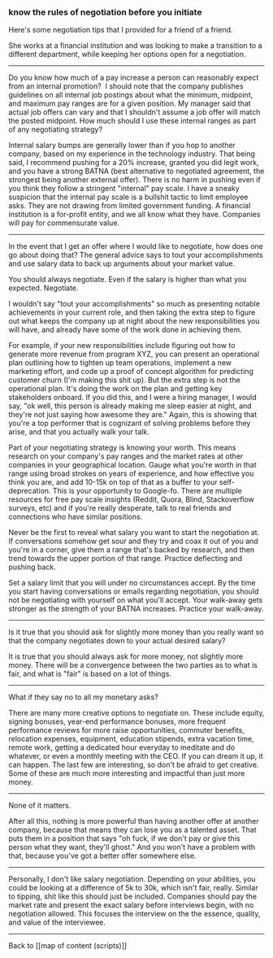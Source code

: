 ### know the rules of negotiation before you initiate

Here's some negotiation tips that I provided for a friend of a friend.  
  
She works at a financial institution and was looking to make a transition to a different department, while keeping her options open for a negotiation.

---

Do you know how much of a pay increase a person can reasonably expect from an internal promotion?  I should note that the company publishes guidelines on all internal job postings about what the minimum, midpoint, and maximum pay ranges are for a given position. My manager said that actual job offers can vary and that I shouldn't assume a job offer will match the posted midpoint. How much should I use these internal ranges as part of any negotiating strategy?

Internal salary bumps are generally lower than if you hop to another company, based on my experience in the technology industry. That being said, I recommend pushing for a 20% increase, granted you did legit work, and you have a strong BATNA (best alternative to negotiated agreement, the strongest being another external offer). There is no harm in pushing even if you think they follow a stringent "internal" pay scale. I have a sneaky suspicion that the internal pay scale is a bullshit tactic to limit employee asks. They are not drawing from limited government funding. A financial institution is a for-profit entity, and we all know what they have. Companies will pay for commensurate value.

---

In the event that I get an offer where I would like to negotiate, how does one go about doing that? The general advice says to tout your accomplishments and use salary data to back up arguments about your market value.  

You should always negotiate. Even if the salary is higher than what you expected. Negotiate.

I wouldn't say "tout your accomplishments" so much as presenting notable achievements in your current role, and then taking the extra step to figure out what keeps the company up at night about the new responsibilities you will have, and already have some of the work done in achieving them.

For example, if your new responsibilities include figuring out how to generate more revenue from program XYZ, you can present an operational plan outlining how to tighten up team operations, implement a new marketing effort, and code up a proof of concept algorithm for predicting customer churn (I'm making this shit up). But the extra step is not the operational plan. It's doing the work on the plan and getting key stakeholders onboard. If you did this, and I were a hiring manager, I would say, "ok well, this person is already making me sleep easier at night, and they're not just saying how awesome they are." Again, this is showing that you're a top performer that is cognizant of solving problems before they arise, and that you actually walk your talk.

Part of your negotiating strategy is knowing your worth. This means research on your company's pay ranges and the market rates at other companies in your geographical location. Gauge what you're worth in that range using broad strokes on years of experience, and how effective you think you are, and add 10-15k on top of that as a buffer to your self-deprecation. This is your opportunity to Google-fo. There are multiple resources for free pay scale insights (Reddit, Quora, Blind, Stackoverflow surveys, etc) and if you're really desperate, talk to real friends and connections who have similar positions.

Never be the first to reveal what salary you want to start the negotiation at. If conversations somehow get sour and they try and coax it out of you and you're in a corner, give them a range that's backed by research, and then trend towards the upper portion of that range. Practice deflecting and pushing back.  

Set a salary limit that you will under no circumstances accept. By the time you start having conversations or emails regarding negotiation, you should not be negotiating with yourself on what you'll accept. Your walk-away gets stronger as the strength of your BATNA increases. Practice your walk-away.

---

Is it true that you should ask for slightly more money than you really want so that the company negotiates down to your actual desired salary?

It is true that you should always ask for more money, not slightly more money. There will be a convergence between the two parties as to what is fair, and what is "fair" is based on a lot of things.

---

What if they say no to all my monetary asks?

There are many more creative options to negotiate on. These include equity, signing bonuses, year-end performance bonuses, more frequent performance reviews for more raise opportunities, commuter benefits, relocation expenses, equipment, education stipends, extra vacation time, remote work, getting a dedicated hour everyday to meditate and do whatever, or even a monthly meeting with the CEO. If you can dream it up, it can happen. The last few are interesting, so don't be afraid to get creative. Some of these are much more interesting and impactful than just more money.

---

None of it matters.

After all this, nothing is more powerful than having another offer at another company, because that means they can lose you as a talented asset. That puts them in a position that says "oh fuck, if we don't pay or give this person what they want, they'll ghost." And you won't have a problem with that, because you've got a better offer somewhere else.

---

Personally, I don't like salary negotiation. Depending on your abilities, you could be looking at a difference of 5k to 30k, which isn't fair, really. Similar to tipping, shit like this should just be included. Companies should pay the market rate and present the exact salary before interviews begin, with no negotiation allowed. This focuses the interview on the the essence, quality, and value of the interviewee.

---

Back to [[map of content (scripts)]]